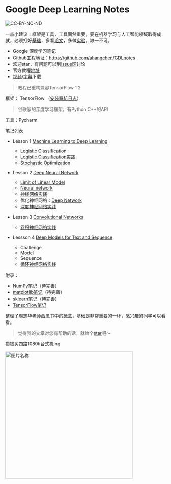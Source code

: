 # Google Deep Learning Notes

![CC-BY-NC-ND](http://opentf.github.io/GuokrBadge/cc/gs/cc_byncnd.flat.guokr.32.svg)

一点小建议：框架是工具，工具固然重要，要在机器学习与人工智能领域取得成就，必须打好[基础](https://github.com/ahangchen/windy-afternoon/tree/master/ml/melon)，多看[论文](https://github.com/ahangchen/windy-afternoon/tree/master/ml/papers)，多做[实验](https://github.com/ahangchen/keras-dogs)，缺一不可。

- Google 深度学习笔记
- Github工程地址：https://github.com/ahangchen/GDLnotes
- 欢迎star，有问题可以到[Issue区](https://github.com/ahangchen/GDLnotes/issues)讨论
- 官方教程[地址](https://classroom.udacity.com/courses/ud730/lessons/6370362152/concepts/63798118170923)
- [视频](http://d2uz2655q5g6b2.cloudfront.net/6370362152/L1%20Machine%20Learning%20to%20Deep%20Learning%20Videos.zip)/[字幕](http://d2uz2655q5g6b2.cloudfront.net/6370362152/L1%20Machine%20Learning%20to%20Deep%20Learning%20Subtitles.zip)下载


> 教程已重构兼容TensorFlow 1.2 

框架： TensorFlow （[安装踩坑日志](https://github.com/ahangchen/GDLnotes/tree/master/note/tensorflow/install.md)）

> 谷歌家的深度学习框架，有Python,C++的API

工具：Pycharm

笔记列表
- Lesson 1 [Machine Learning to Deep Learning](note/lesson-1/README.md)
    
    - [Logistic Classification](note/lesson-1/logistic_classify.md)
    - [Logistic Classification实践](note/lesson-1/practical.md)
    - [Stochastic Optimization](note/lesson-1/Stochastic_Optimization.md)

    
- Lesson 2 [Deep Neural Network](note/lesson-2/README.md)
    - [Limit of Linear Model](note/lesson-2/limit_linear.md)
    - [Neural network](note/lesson-2/neural_network.md)
    - [神经网络实践](note/lesson-2/neural_practical.md)
    - 优化神经网络：[Deep Network](note/lesson-2/deep_network.md)
    - [深度神经网络实践](note/lesson-2/deep_network_practice.md)
    
- Lesson 3 [Convolutional Networks](note/lesson-3/README.md)
  - [卷积神经网络实践](note/lesson-3/practice.md)
    
- Lessson 4 [Deep Models for Text and Sequence](note/lesson-4/README.md)
  - Challenge
  - Model
  - Sequence
  - [循环神经网络实践](note/lesson-4/rnn_practice.md)
    

附录：
- [NumPy笔记](note/numpy/README.md)（待完善）
- [matplotlib笔记](note/matplotlib/README.md)（待完善）
- [sklearn笔记](note/sklearn/README.md)（待完善）
- [TensorFlow笔记](note/tensorflow/README.md)

整理了周志华老师西瓜书中的[概念](https://github.com/ahangchen/windy-afternoon/blob/master/ml/melon_concepts.md)，基础是非常重要的一环，感兴趣的同学可以看看。

> 觉得我的文章对您有帮助的话，就给个[star](https://github.com/ahangchen/GDLnotes)吧～

攒钱买四路1080ti台式机ing

<img src="res/wxmoney.jpg" width = "400" height = "400" alt="图片名称" align=center />

